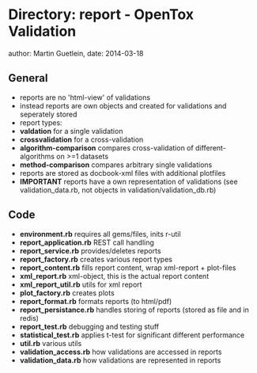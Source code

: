Directory: report - OpenTox Validation
=======================================

author: Martin Guetlein, date: 2014-03-18

General
-------

* reports are no 'html-view' of validations
* instead reports are own objects and created for validations and seperately stored
* report types: 
 * **valdation** for a single validation
 * **crossvalidation** for a cross-validation
 * **algorithm-comparison** compares cross-validation of different-algorithms on >=1 datasets
 * **method-comparison** compares arbitrary single validations
* reports are stored as docbook-xml files with additional plotfiles
* **IMPORTANT** reports have a own representation of validations (see validation_data.rb, not objects in validation/validation_db.rb)

Code
----

* **environment.rb** requires all gems/files, inits r-util
* **report_application.rb** REST call handling
* **report_service.rb** provides/deletes reports
* **report_factory.rb** creates various report types
* **report_content.rb** fills report content, wrap xml-report + plot-files
* **xml_report.rb** xml-object, this is the actual report content
* **xml_report_util.rb** utils for xml report
* **plot_factory.rb** creates plots
* **report_format.rb** formats reports (to html/pdf)
* **report_persistance.rb** handles storing of reports (stored as file and in redis)
* **report_test.rb** debugging and testing stuff
* **statistical_test.rb** applies t-test for significant different performance 
* **util.rb** various utils 
* **validation_access.rb** how validations are accessed in reports
* **validation_data.rb** how validations are represented in reports
